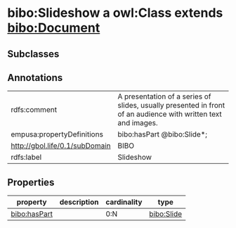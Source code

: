 # bibo:Slideshow a owl:Class extends [bibo:Document](/ontology/bibo/Document)

## Subclasses

## Annotations

|||
|-----|-----|
|rdfs:comment|A presentation of a series of slides, usually presented in front of an audience with written text and images.|
|empusa:propertyDefinitions|bibo:hasPart @bibo:Slide*;|
|<http://gbol.life/0.1/subDomain>|BIBO|
|rdfs:label|Slideshow|

## Properties

|property|description|cardinality|type|
|-----|-----|-----|-----|
|[bibo:hasPart](/ontology/bibo/hasPart)||0:N|[bibo:Slide](/ontology/bibo/Slide)|
